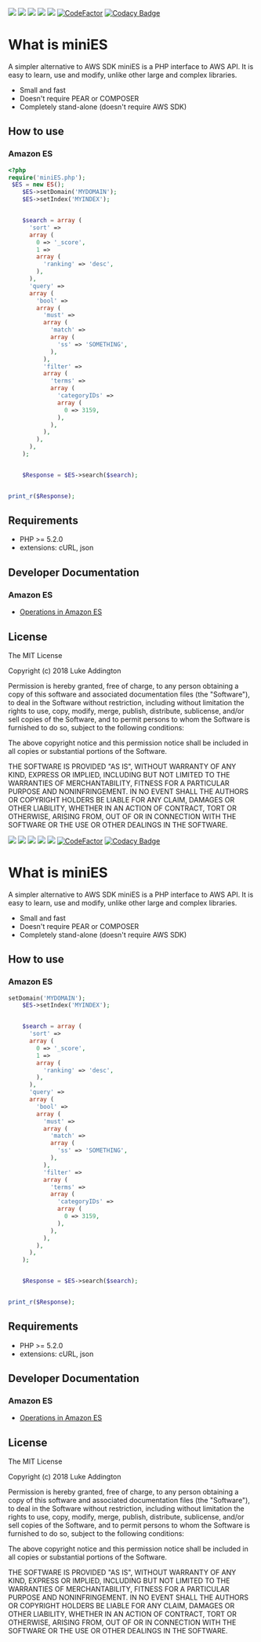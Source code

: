 ![](https://github.styleci.io/repos/7548986/shield?style=flat)
![](https://img.shields.io/github/forks/luke908/php-mini-aws-elasticsearch.svg?style=flat)
![](https://img.shields.io/github/stars/luke908/php-mini-aws-elasticsearch.svg?style=flat)
![](https://img.shields.io/github/license/luke908/php-mini-aws-elasticsearch.svg?style=flat)
![](https://img.shields.io/badge/php-%3E5.2.0-blue.svg?style=flat)
[![CodeFactor](https://www.codefactor.io/repository/github/luke908/php-mini-aws-elasticsearch/badge)](https://www.codefactor.io/repository/github/luke908/php-mini-aws-elasticsearch)
[![Codacy Badge](https://api.codacy.com/project/badge/Grade/4dbcce4789fb46e785726e1fe8645742)](https://app.codacy.com/app/luke908/php-mini-aws-elasticsearch?utm_source=github.com&utm_medium=referral&utm_content=luke908/php-mini-aws-elasticsearch&utm_campaign=Badge_Grade_Settings)

What is miniES
====================

A simpler alternative to AWS SDK miniES is a PHP interface to AWS API.
It is easy to learn, use and modify, unlike other large and complex libraries.

 * Small and fast
 * Doesn't require PEAR or COMPOSER
 * Completely stand-alone (doesn't require AWS SDK)

How to use
----------

### Amazon ES

```php
<?php
require('miniES.php');
 $ES = new ES();
    $ES->setDomain('MYDOMAIN');
    $ES->setIndex('MYINDEX');


    $search = array (
      'sort' => 
      array (
        0 => '_score',
        1 => 
        array (
          'ranking' => 'desc',
        ),
      ),
      'query' => 
      array (
        'bool' => 
        array (
          'must' => 
          array (
            'match' => 
            array (
              'ss' => 'SOMETHING',
            ),
          ),
          'filter' => 
          array (
            'terms' => 
            array (
              'categoryIDs' => 
              array (
                0 => 3159,
              ),
            ),
          ),
        ),
      ),
    );


    $Response = $ES->search($search);


print_r($Response);

```

Requirements
------------

 * PHP >= 5.2.0
 * extensions: cURL, json

Developer Documentation
-----------------------

### Amazon ES

* [Operations in Amazon ES](https://docs.aws.amazon.com/elasticsearch-service/latest/developerguide/what-is-amazon-elasticsearch-service.html)

License
-------

The MIT License

Copyright (c) 2018 Luke Addington

Permission is hereby granted, free of charge, to any person obtaining a copy of
this software and associated documentation files (the "Software"), to deal in
the Software without restriction, including without limitation the rights to
use, copy, modify, merge, publish, distribute, sublicense, and/or sell copies of
the Software, and to permit persons to whom the Software is furnished to do so,
subject to the following conditions:

The above copyright notice and this permission notice shall be included in all
copies or substantial portions of the Software.

THE SOFTWARE IS PROVIDED "AS IS", WITHOUT WARRANTY OF ANY KIND, EXPRESS OR
IMPLIED, INCLUDING BUT NOT LIMITED TO THE WARRANTIES OF MERCHANTABILITY, FITNESS
FOR A PARTICULAR PURPOSE AND NONINFRINGEMENT. IN NO EVENT SHALL THE AUTHORS OR
COPYRIGHT HOLDERS BE LIABLE FOR ANY CLAIM, DAMAGES OR OTHER LIABILITY, WHETHER
IN AN ACTION OF CONTRACT, TORT OR OTHERWISE, ARISING FROM, OUT OF OR IN
CONNECTION WITH THE SOFTWARE OR THE USE OR OTHER DEALINGS IN THE SOFTWARE.

 ![](https://github.styleci.io/repos/7548986/shield?style=flat)
![](https://img.shields.io/github/forks/luke908/php-mini-aws-elasticsearch.svg?style=flat)
![](https://img.shields.io/github/stars/luke908/php-mini-aws-elasticsearch.svg?style=flat)
![](https://img.shields.io/github/license/luke908/php-mini-aws-elasticsearch.svg?style=flat)
![](https://img.shields.io/badge/php-%3E5.2.0-blue.svg?style=flat)
[![CodeFactor](https://www.codefactor.io/repository/github/luke908/php-mini-aws-elasticsearch/badge)](https://www.codefactor.io/repository/github/luke908/php-mini-aws-elasticsearch)
[![Codacy Badge](https://api.codacy.com/project/badge/Grade/4dbcce4789fb46e785726e1fe8645742)](https://app.codacy.com/app/luke908/php-mini-aws-elasticsearch?utm_source=github.com&utm_medium=referral&utm_content=luke908/php-mini-aws-elasticsearch&utm_campaign=Badge_Grade_Settings)

# What is miniES

A simpler alternative to AWS SDK miniES is a PHP interface to AWS API.
It is easy to learn, use and modify, unlike other large and complex libraries.

-   Small and fast
-   Doesn't require PEAR or COMPOSER
-   Completely stand-alone (doesn't require AWS SDK)

## How to use

### Amazon ES

```php
setDomain('MYDOMAIN');
    $ES->setIndex('MYINDEX');


    $search = array (
      'sort' => 
      array (
        0 => '_score',
        1 => 
        array (
          'ranking' => 'desc',
        ),
      ),
      'query' => 
      array (
        'bool' => 
        array (
          'must' => 
          array (
            'match' => 
            array (
              'ss' => 'SOMETHING',
            ),
          ),
          'filter' => 
          array (
            'terms' => 
            array (
              'categoryIDs' => 
              array (
                0 => 3159,
              ),
            ),
          ),
        ),
      ),
    );


    $Response = $ES->search($search);


print_r($Response);
```

## Requirements

-   PHP >= 5.2.0
-   extensions: cURL, json

## Developer Documentation

### Amazon ES

-   [Operations in Amazon ES](https://docs.aws.amazon.com/elasticsearch-service/latest/developerguide/what-is-amazon-elasticsearch-service.html)

## License

The MIT License

Copyright (c) 2018 Luke Addington

Permission is hereby granted, free of charge, to any person obtaining a copy of
this software and associated documentation files (the "Software"), to deal in
the Software without restriction, including without limitation the rights to
use, copy, modify, merge, publish, distribute, sublicense, and/or sell copies of
the Software, and to permit persons to whom the Software is furnished to do so,
subject to the following conditions:

The above copyright notice and this permission notice shall be included in all
copies or substantial portions of the Software.

THE SOFTWARE IS PROVIDED "AS IS", WITHOUT WARRANTY OF ANY KIND, EXPRESS OR
IMPLIED, INCLUDING BUT NOT LIMITED TO THE WARRANTIES OF MERCHANTABILITY, FITNESS
FOR A PARTICULAR PURPOSE AND NONINFRINGEMENT. IN NO EVENT SHALL THE AUTHORS OR
COPYRIGHT HOLDERS BE LIABLE FOR ANY CLAIM, DAMAGES OR OTHER LIABILITY, WHETHER
IN AN ACTION OF CONTRACT, TORT OR OTHERWISE, ARISING FROM, OUT OF OR IN
CONNECTION WITH THE SOFTWARE OR THE USE OR OTHER DEALINGS IN THE SOFTWARE.
